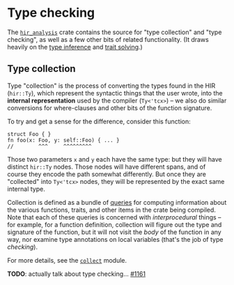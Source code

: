 # Type checking

The [`hir_analysis`] crate contains the source for "type collection"
and "type checking", as well as a few other bits of related functionality. (It
draws heavily on the [type inference] and [trait solving].)

[`hir_analysis`]: https://doc.rust-lang.org/nightly/nightly-rustc/rustc_hir_analysis/index.html
[type inference]: ./type-inference.md
[trait solving]: ./traits/resolution.md

## Type collection

Type "collection" is the process of converting the types found in the HIR
(`hir::Ty`), which represent the syntactic things that the user wrote, into the
**internal representation** used by the compiler (`Ty<'tcx>`) – we also do
similar conversions for where-clauses and other bits of the function signature.

To try and get a sense for the difference, consider this function:

```rust,ignore
struct Foo { }
fn foo(x: Foo, y: self::Foo) { ... }
//        ^^^     ^^^^^^^^^
```

Those two parameters `x` and `y` each have the same type: but they will have
distinct `hir::Ty` nodes. Those nodes will have different spans, and of course
they encode the path somewhat differently. But once they are "collected" into
`Ty<'tcx>` nodes, they will be represented by the exact same internal type.

Collection is defined as a bundle of [queries] for computing information about
the various functions, traits, and other items in the crate being compiled.
Note that each of these queries is concerned with *interprocedural* things –
for example, for a function definition, collection will figure out the type and
signature of the function, but it will not visit the *body* of the function in
any way, nor examine type annotations on local variables (that's the job of
type *checking*).

For more details, see the [`collect`][collect] module.

[queries]: ./query.md
[collect]: https://doc.rust-lang.org/nightly/nightly-rustc/rustc_hir_analysis/collect/index.html

**TODO**: actually talk about type checking... [#1161](https://github.com/rust-lang/rustc-dev-guide/issues/1161)

